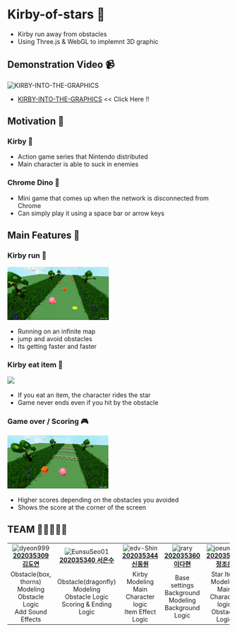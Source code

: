 # Kirby-of-stars 🌟

- Kirby run away from obstacles
- Using Three.js & WebGL to implemnt 3D graphic


## Demonstration Video 📹
![KIRBY-INTO-THE-GRAPHICS](https://github.com/KIRBY-INTO-THE-GRAPHICS/kirby-of-stars/assets/87434861/0077e1e1-90ee-475a-800d-002e7e61cfe8)
- [KIRBY-INTO-THE-GRAPHICS](https://www.youtube.com/watch?v=FDBdSUMs4p8) << Click Here !!

## Motivation 🧐

### Kirby 🎀

- Action game series that Nintendo distributed
- Main character is able to suck in enemies

### Chrome Dino 🦖

- Mini game that comes up when the network is disconnected from Chrome
- Can simply play it using a space bar or arrow keys

## Main Features 🏁

### Kirby run 🏃

<img height="120px" weight="120px" src="img/playing.gif"/>

- Running on an infinite map
- jump and avoid obstacles
- Its getting faster and faster

### Kirby eat item 🍭

<img height="120px" weight="120px" src="img/star.gif"/>

- If you eat an item, the character rides the star
- Game never ends even if you hit by the obstacle

### Game over / Scoring 🎮

<img height="120px" weight="120px" src="img/gameover.gif"/>

- Higher scores depending on the obstacles you avoided
- Shows the score at the corner of the screen

## TEAM 👩‍👩‍👦👩‍👧

<table align="center">
    <tr>
        <td align="center"><img width="220" height="150" alt="dyeon999" src="https://avatars.githubusercontent.com/dyeon999"><a href="https://github.com/dyeon999"><b>202035309 김도연</b></a></td>
        <td align="center"><img width="220" alt="EunsuSeo01" src="https://avatars.githubusercontent.com/EunsuSeo01"><a href="https://github.com/EunsuSeo01"><b>202035340 서은수</b></a></td>
        <td align="center"><img width="220" height="150" alt="edv-Shin" src="https://avatars.githubusercontent.com/edv-Shin"><a href="https://github.com/edv-Shin"><b>202035344 신동원</b></a></td>
        <td align="center"><img width="220" height="150" alt="jrary" src="https://avatars.githubusercontent.com/jrary"><a href="https://github.com/jrary"><b>202035360 이다현</b></a></td>
        <td align="center"><img width="220" height="150" alt="joeun-01" src="https://avatars.githubusercontent.com/joeun-01"><a href="https://github.com/joeun-01"><b>202035386 정조은</b></a></td>
    </tr>
    <tr>
        <td align="center" width="200">
          Obstacle(box, thorns) Modeling<br />
          Obstacle Logic<br />
          Add Sound Effects<br />
        </td>
        <td align="center" width="200">
          Obstacle(dragonfly) Modeling<br />
          Obstacle Logic<br />
          Scoring & Ending Logic<br />
        </td>
        <td align="center" width="200">
          Kirby Modeling<br />
          Main Character logic<br />
          Item Effect Logic<br />
        </td>
        <td align="center" width="200">
          Base settings<br />
          Background Modeling<br />
          Background Logic<br />
        </td>
        <td align="center" width="200">
          Star Item Modeling<br />
          Main Character logic<br />
          Obstacle Logic<br />
        </td>
    </tr>
</table>
